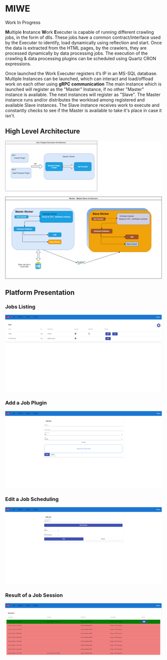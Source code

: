# MIWE
Work In Progress

**M**ultiple **I**nstance **W**ork **E**xecuter is capable of running different crawling jobs, in the form of dlls. These jobs have a common contract/interface used by the Executer to identify, load dynamically using reflection and start. Once the data is extracted from the HTML pages, by the crawlers, they are processed dynamically by data processing jobs.
The execution of the crawling & data processing plugins can be scheduled using Quartz CRON expressions.


Once launched the Work Executer registers it’s IP in an MS-SQL database.
Multiple Instances can be launched, which can interact and load/offload work on each other using **gRPC communication**
The main Instance which is launched will register as the "Master" Instance, if no other "Master" instance is available. The next instances will register as "Slave".
The Master instance runs and/or distributes the workload among registered and available Slave instances.
The Slave instance receives work to execute and constantly checks to see if the Master is available to take it's place in case it isn't.

## High Level Architecture
![High Level Architecture](https://github.com/Ferencz8/MIWE/blob/main/Diagrams/workerDiagram.png)

## Platform Presentation

### Jobs Listing
![Jobs Listing](https://github.com/Ferencz8/MIWE/blob/main/Diagrams/jobs.png)

### Add a Job Plugin
![Add a Job Plugin](https://github.com/Ferencz8/MIWE/blob/main/Diagrams/addJob.PNG)

### Edit a Job Scheduling
![Edit a Job Scheduling](https://github.com/Ferencz8/MIWE/blob/main/Diagrams/editJob.PNG)

### Result of a Job Session
![Result of Job Sessions](https://github.com/Ferencz8/MIWE/blob/main/Diagrams/sessions.PNG)
